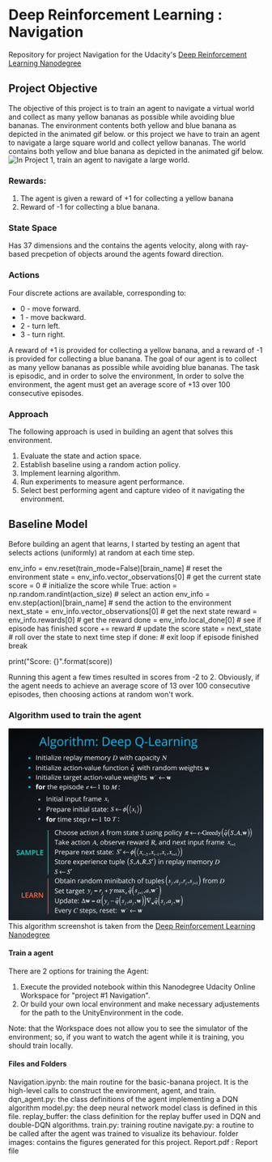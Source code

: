 # Deep Reinforcement Learning : Navigation

Repository for project Navigation for the Udacity's [Deep Reinforcement Learning Nanodegree](https://www.udacity.com/course/deep-reinforcement-learning-nanodegree--nd893)

## Project Objective
The objective of this project is to train an agent to navigate a virtual world and collect as many yellow bananas as possible while avoiding blue bananas. The environment contents both yellow and blue banana as depicted in the animated gif below. or this project we have to train an agent to navigate a large square world and collect yellow bananas. The world contains both yellow and blue banana as depicted in the animated gif below.
![In Project 1, train an agent to navigate a large world.](images/Banana.gif)

### Rewards:
1. The agent is given a reward of +1 for collecting a yellow banana
1. Reward of -1 for collecting a blue banana.

### State Space 
Has 37 dimensions and the contains the agents velocity, along with ray-based precpetion of objects around the agents foward direction.

### Actions 
Four discrete actions are available, corresponding to:

- 0 - move forward.
- 1 - move backward.
- 2 - turn left.
- 3 - turn right.


A reward of +1 is provided for collecting a yellow banana, and a reward of -1 is provided for collecting a blue banana. The goal of our agent is to collect as many yellow bananas as possible while avoiding blue bananas. The task is episodic, and in order to solve the environment, In order to solve the environment, the agent must get an average score of +13 over 100 consecutive episodes.


### Approach
The following approach is used in building an agent that solves this environment.
1.	Evaluate the state and action space.
2.	Establish baseline using a random action policy.
3.	Implement learning algorithm.
4.	Run experiments to measure agent performance.
5.	Select best performing agent and capture video of it navigating the environment.


## Baseline Model

Before building an agent that learns, I started by testing an agent that selects actions (uniformly) at random at each time step.


env_info = env.reset(train_mode=False)[brain_name] # reset the environment
state = env_info.vector_observations[0]            # get the current state
score = 0                                          # initialize the score
while True:
    action = np.random.randint(action_size)        # select an action
    env_info = env.step(action)[brain_name]        # send the action to the environment
    next_state = env_info.vector_observations[0]   # get the next state
    reward = env_info.rewards[0]                   # get the reward
    done = env_info.local_done[0]                  # see if episode has finished
    score += reward                                # update the score
    state = next_state                             # roll over the state to next time step
    if done:                                       # exit loop if episode finished
        break

print("Score: {}".format(score))


Running this agent a few times resulted in scores from -2 to 2. Obviously, if the agent needs to achieve an average score of 13 over 100 consecutive episodes, then choosing actions at random won't work.

### Algorithm used to train the agent

![Algorithm.](images/DQN.png)
This algorithm screenshot is taken from the [Deep Reinforcement Learning Nanodegree](https://www.udacity.com/course/deep-reinforcement-learning-nanodegree--nd893)


#### Train a agent
There are 2 options for training the Agent:
1. Execute the provided notebook within this Nanodegree Udacity Online Workspace for "project #1  Navigation".
1. Or build your own local environment and make necessary adjustements for the path to the UnityEnvironment in the code.

Note: that the Workspace does not allow you to see the simulator of the environment; so, if you want to watch the agent while it is training, you should train locally.

#### Files and Folders
Navigation.ipynb: the main routine for the basic-banana project. It is the high-level calls to construct the environment, agent, and train.
dqn_agent.py: the class definitions of the agent implementing a DQN algorithm
model.py: the deep neural network model class is defined in this file.
replay_buffer: the class definition for the replay buffer used in DQN and double-DQN algorithms.
train.py: training routine
navigate.py: a routine to be called after the agent was trained to visualize its behaviour.
folder images: contains the figures generated for this project.
Report.pdf : Report file

